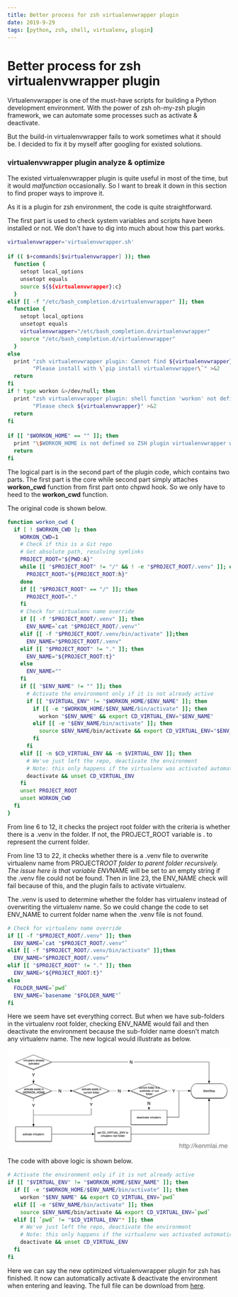 ```yaml
---
title: Better process for zsh virtualenvwrapper plugin
date: 2019-9-29
tags: [python, zsh, shell, virtualenv, plugin]
---
```

# Better process for zsh virtualenvwrapper plugin


Virtualenvwrapper is one of the must-have scripts for building a Python development environment. With the power of zsh oh-my-zsh plugin framework, we can automate some processes such as activate & deactivate.

But the build-in virtualenvwrapper fails to work sometimes what it should be. I decided to fix it by myself after googling for existed solutions.

### virtualenvwrapper plugin analyze & optimize

The existed virtualenvwrapper plugin is quite useful in most of the time, but it would *malfunction* occasionally. So I want to break it down in this section to find proper ways to improve it.

As it is a plugin for zsh environment, the code is quite straightforward.

The first part is used to check system variables and scripts have been installed or not. We don't have to dig into much about how this part works.

```bash
virtualenvwrapper='virtualenvwrapper.sh'

if (( $+commands[$virtualenvwrapper] )); then
  function {
    setopt local_options
    unsetopt equals
    source ${${virtualenvwrapper}:c}
  }
elif [[ -f "/etc/bash_completion.d/virtualenvwrapper" ]]; then
  function {
    setopt local_options
    unsetopt equals
    virtualenvwrapper="/etc/bash_completion.d/virtualenvwrapper"
    source "/etc/bash_completion.d/virtualenvwrapper"
  }
else
  print "zsh virtualenvwrapper plugin: Cannot find ${virtualenvwrapper}.\n"\
        "Please install with \`pip install virtualenvwrapper\`" >&2
  return
fi
if ! type workon &>/dev/null; then
  print "zsh virtualenvwrapper plugin: shell function 'workon' not defined.\n"\
        "Please check ${virtualenvwrapper}" >&2
  return
fi

if [[ "$WORKON_HOME" == "" ]]; then
  print "\$WORKON_HOME is not defined so ZSH plugin virtualenvwrapper will not work" >&2
  return
fi
```

The logical part is in the second part of the plugin code, which contains two parts. The first part is the core while second part simply attaches **workon_cwd** function from first part onto chpwd hook. So we only have to heed to the **workon_cwd** function.

The original code is shown below.

```bash
function workon_cwd {
  if [ ! $WORKON_CWD ]; then
    WORKON_CWD=1
    # Check if this is a Git repo
    # Get absolute path, resolving symlinks
    PROJECT_ROOT="${PWD:A}"
    while [[ "$PROJECT_ROOT" != "/" && ! -e "$PROJECT_ROOT/.venv" ]]; do
      PROJECT_ROOT="${PROJECT_ROOT:h}"
    done
    if [[ "$PROJECT_ROOT" == "/" ]]; then
      PROJECT_ROOT="."
    fi
    # Check for virtualenv name override
    if [[ -f "$PROJECT_ROOT/.venv" ]]; then
      ENV_NAME=`cat "$PROJECT_ROOT/.venv"`
    elif [[ -f "$PROJECT_ROOT/.venv/bin/activate" ]];then
      ENV_NAME="$PROJECT_ROOT/.venv"
    elif [[ "$PROJECT_ROOT" != "." ]]; then
      ENV_NAME="${PROJECT_ROOT:t}"
    else
      ENV_NAME=""
    fi
    if [[ "$ENV_NAME" != "" ]]; then
      # Activate the environment only if it is not already active
      if [[ "$VIRTUAL_ENV" != "$WORKON_HOME/$ENV_NAME" ]]; then
        if [[ -e "$WORKON_HOME/$ENV_NAME/bin/activate" ]]; then
          workon "$ENV_NAME" && export CD_VIRTUAL_ENV="$ENV_NAME"
        elif [[ -e "$ENV_NAME/bin/activate" ]]; then
          source $ENV_NAME/bin/activate && export CD_VIRTUAL_ENV="$ENV_NAME"
        fi
      fi
    elif [[ -n $CD_VIRTUAL_ENV && -n $VIRTUAL_ENV ]]; then
      # We've just left the repo, deactivate the environment
      # Note: this only happens if the virtualenv was activated automatically
      deactivate && unset CD_VIRTUAL_ENV
    fi
    unset PROJECT_ROOT
    unset WORKON_CWD
  fi
}
```

From line 6 to 12, it checks the project root folder with the criteria is whether there is a .venv in the folder. If not, the PROJECT_ROOT variable is . to represent the current folder.

From line 13 to 22, it checks whether there is a .venv file to overwrite virtualenv name from PROJECT*ROOT folder to parent folder recursively. The issue here is that variable ENV*NAME will be set to an empty string if the .venv file could not be found. Then in line 23, the ENV_NAME check will fail because of this, and the plugin fails to activate virtualenv.

The .venv is used to determine whether the folder has virtualenv instead of overwriting the virtualenv name. So we could change the code to set ENV_NAME to current folder name when the .venv file is not found.

```bash
# Check for virtualenv name override
if [[ -f "$PROJECT_ROOT/.venv" ]]; then
  ENV_NAME=`cat "$PROJECT_ROOT/.venv"`
elif [[ -f "$PROJECT_ROOT/.venv/bin/activate" ]];then
  ENV_NAME="$PROJECT_ROOT/.venv"
elif [[ "$PROJECT_ROOT" != "." ]]; then
  ENV_NAME="${PROJECT_ROOT:t}"
else
  FOLDER_NAME=`pwd`
  ENV_NAME=`basename "$FOLDER_NAME"`
fi
```

Here we seem have set everything correct. But when we have sub-folders in the virtualenv root folder, checking ENV_NAME would fail and then deactivate the environment because the sub-folder name doesn't match any virtualenv name. The new logical would illustrate as below.

![flow](https://raw.githubusercontent.com/KenMercusLai/kenmercuslai.github.io/pics/uPic/flow.png)

The code with above logic is shown below.

```bash
# Activate the environment only if it is not already active
if [[ "$VIRTUAL_ENV" != "$WORKON_HOME/$ENV_NAME" ]]; then
  if [[ -e "$WORKON_HOME/$ENV_NAME/bin/activate" ]]; then
    workon "$ENV_NAME" && export CD_VIRTUAL_ENV=`pwd`
  elif [[ -e "$ENV_NAME/bin/activate" ]]; then
    source $ENV_NAME/bin/activate && export CD_VIRTUAL_ENV=`pwd`
  elif [[ `pwd` != "$CD_VIRTUAL_ENV"* ]]; then
    # We've just left the repo, deactivate the environment
    # Note: this only happens if the virtualenv was activated automatically
    deactivate && unset CD_VIRTUAL_ENV
  fi
fi
```

Here we can say the new optimized virtualenvwrapper plugin for zsh has finished. It now can automatically activate & deactivate the environment when entering and leaving. The full file can be download from [here](http://kenmlai.me/wp-content/uploads/2015/07/virtualenvwrapper.plugin.zsh_.zip).
